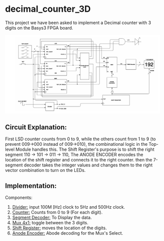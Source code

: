 # decimal_counter_3D

This project we have been asked to implement a Decimal counter with 3 digits on the Basys3 FPGA board.

![Decimal Counter 3D Schematic](Images/Decimal_Counter_3D_Schematic.png)
## Circuit Explanation:
First LSD counter counts from 0 to 9, while the others count from 1 to 9 (to prevent 009->000 instead of 009->010),
the combinational logic in the Top-level Module handles this. 
The Shift Register's purpose is to shift the right segment 110 -> 101 -> 011 -> 110,
The ANODE ENCODER encodes the location of the shift register and connects it to the right counter.
then the 7-segment decoder takes the integer values and changes them to the right vector combination to turn on the LEDs.

## Implementation:

Components:
1. [Divider:](new/Anode_encoder.vhd) input 100M [Hz] clock to 5Hz and 500Hz clock. 
2. [Counter:](new/counter.vhd) Counts from 0 to 9 (For each digit).
3. [Segment Decoder:](new/Seg_decoder.vhd) To Display the data.
4. [Mux 4x1:](new/Mux4x1.vhd) toggle between the 3 digits.
5. [Shift Register:](new/Shift_REG.vhd) moves the location of the digits.
6. [Anode Encoder:](new/Anode_encoder.vhd) Abode decoding for the Mux's Select.
